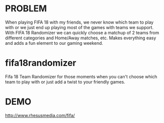 # PROBLEM
When playing FIFA 18 with my friends, we never know which team to play with or we just end up playing most of the games with teams we support. With FIFA 18 Randomizer we can quickly choose a matchup of 2 teams from different categories and Home/Away matches, etc. Makes everything easy and adds a fun element to our gaming weekend.

# fifa18randomizer
Fifa 18 Team Randomizer for those moments when you can't choose which team to play with or just add a twist to your friendly games.

# DEMO
http://www.rhesusmedia.com/fifa/
